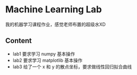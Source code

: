# Machine Learning Lab

我的机器学习课程作业，感觉老师布置的超级水XD

## Content
- lab1 要求学习 numpy 基本操作
- lab2 要求学习 matplotlib 基本操作
- lab3 给了一个 x 和 y 的散点坐标，要求做线性回归拟合曲线
